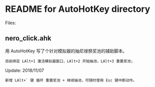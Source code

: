 
# README for AutoHotKey directory

Files:

## nero_click.ahk

用 AutoHotKey 写了个针对模拟器的抽尼禄祭奖池的辅助脚本。
```
目前绑定 LAlt+1 激活模拟器窗口，LAlt+2 开始抽池，LAlt+3 重置奖池;
```

Update: 2018/11/07
```
新增 LAlt+` 键 循环 重置奖池 + 继续抽池，可随时使用 Esc 键中断动作。
```
